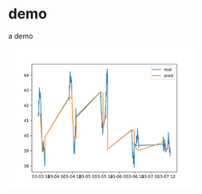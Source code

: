 # demo
a demo  

<img src="https://github.com/RyanWangZf/StockPricePrediction/raw/master/image/pred.png" width=375>
